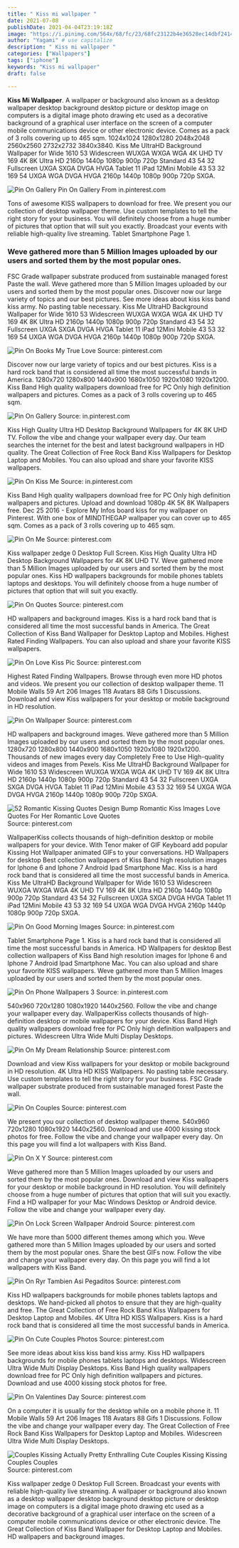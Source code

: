 ```yaml
---
title: " Kiss mi wallpaper "
date: 2021-07-08
publishDate: 2021-04-04T23:19:18Z
image: "https://i.pinimg.com/564x/68/fc/23/68fc23122b4e36528ec14dbf241487e6.jpg"
author: "Yagami" # use capitalize
description: " Kiss mi wallpaper "
categories: ["Wallpapers"]
tags: ["iphone"]
keywords: "Kiss mi wallpaper"
draft: false

---
```



**Kiss Mi Wallpaper**. A wallpaper or background also known as a desktop wallpaper desktop background desktop picture or desktop image on computers is a digital image photo drawing etc used as a decorative background of a graphical user interface on the screen of a computer mobile communications device or other electronic device. Comes as a pack of 3 rolls covering up to 465 sqm. 1024x1024 1280x1280 2048x2048 2560x2560 2732x2732 3840x3840. Kiss Me UltraHD Background Wallpaper for Wide 1610 53 Widescreen WUXGA WXGA WGA 4K UHD TV 169 4K 8K Ultra HD 2160p 1440p 1080p 900p 720p Standard 43 54 32 Fullscreen UXGA SXGA DVGA HVGA Tablet 11 iPad 12Mini Mobile 43 53 32 169 54 UXGA WGA DVGA HVGA 2160p 1440p 1080p 900p 720p SXGA.

![Pin On Gallery](https://i.pinimg.com/736x/19/fe/db/19fedbcc584d492bed49367b70cc1dbf.jpg "Pin On Gallery")
Pin On Gallery From in.pinterest.com


Tons of awesome KISS wallpapers to download for free. We present you our collection of desktop wallpaper theme. Use custom templates to tell the right story for your business. You will definitely choose from a huge number of pictures that option that will suit you exactly. Broadcast your events with reliable high-quality live streaming. Tablet Smartphone Page 1.

### Weve gathered more than 5 Million Images uploaded by our users and sorted them by the most popular ones.

FSC Grade wallpaper substrate produced from sustainable managed forest Paste the wall. Weve gathered more than 5 Million Images uploaded by our users and sorted them by the most popular ones. Discover now our large variety of topics and our best pictures. See more ideas about kiss kiss band kiss army. No pasting table necessary. Kiss Me UltraHD Background Wallpaper for Wide 1610 53 Widescreen WUXGA WXGA WGA 4K UHD TV 169 4K 8K Ultra HD 2160p 1440p 1080p 900p 720p Standard 43 54 32 Fullscreen UXGA SXGA DVGA HVGA Tablet 11 iPad 12Mini Mobile 43 53 32 169 54 UXGA WGA DVGA HVGA 2160p 1440p 1080p 900p 720p SXGA.


![Pin On Books My True Love](https://i.pinimg.com/originals/ba/52/b7/ba52b7e1d623fc05c2450053b983bd08.jpg "Pin On Books My True Love")
Source: pinterest.com

Discover now our large variety of topics and our best pictures. Kiss is a hard rock band that is considered all time the most successful bands in America. 1280x720 1280x800 1440x900 1680x1050 1920x1080 1920x1200. Kiss Band High quality wallpapers download free for PC Only high definition wallpapers and pictures. Comes as a pack of 3 rolls covering up to 465 sqm.

![Pin On Gallery](https://i.pinimg.com/736x/19/fe/db/19fedbcc584d492bed49367b70cc1dbf.jpg "Pin On Gallery")
Source: in.pinterest.com

Kiss High Quality Ultra HD Desktop Background Wallpapers for 4K 8K UHD TV. Follow the vibe and change your wallpaper every day. Our team searches the internet for the best and latest background wallpapers in HD quality. The Great Collection of Free Rock Band Kiss Wallpapers for Desktop Laptop and Mobiles. You can also upload and share your favorite KISS wallpapers.

![Pin On Kiss Me](https://i.pinimg.com/originals/1b/6d/50/1b6d501113abc84bbaa2ecb6fde5baa9.jpg "Pin On Kiss Me")
Source: in.pinterest.com

Kiss Band High quality wallpapers download free for PC Only high definition wallpapers and pictures. Upload and download 1080p 4K 5K 8K Wallpapers free. Dec 25 2016 - Explore My Infos board kiss for my wallpaper on Pinterest. With one box of MINDTHEGAP wallpaper you can cover up to 465 sqm. Comes as a pack of 3 rolls covering up to 465 sqm.

![Pin On Me](https://i.pinimg.com/originals/70/32/25/7032254cd5fca9836faa4690a3be3ca6.jpg "Pin On Me")
Source: pinterest.com

Kiss wallpaper zedge 0 Desktop Full Screen. Kiss High Quality Ultra HD Desktop Background Wallpapers for 4K 8K UHD TV. Weve gathered more than 5 Million Images uploaded by our users and sorted them by the most popular ones. Kiss HD wallpapers backgrounds for mobile phones tablets laptops and desktops. You will definitely choose from a huge number of pictures that option that will suit you exactly.

![Pin On Quotes](https://i.pinimg.com/originals/52/c3/a0/52c3a00de505fbe55a6b1837c54c4d0b.png "Pin On Quotes")
Source: pinterest.com

HD wallpapers and background images. Kiss is a hard rock band that is considered all time the most successful bands in America. The Great Collection of Kiss Band Wallpaper for Desktop Laptop and Mobiles. Highest Rated Finding Wallpapers. You can also upload and share your favorite KISS wallpapers.

![Pin On Love Kiss Pic](https://i.pinimg.com/originals/7b/5a/74/7b5a7447a91cd6694ca0a5f21c0057d3.jpg "Pin On Love Kiss Pic")
Source: pinterest.com

Highest Rated Finding Wallpapers. Browse through even more HD photos and videos. We present you our collection of desktop wallpaper theme. 11 Mobile Walls 59 Art 206 Images 118 Avatars 88 Gifs 1 Discussions. Download and view Kiss wallpapers for your desktop or mobile background in HD resolution.

![Pin On Wallpaper](https://i.pinimg.com/originals/02/cd/ef/02cdef6feee6b8de1c3beee30572c161.jpg "Pin On Wallpaper")
Source: pinterest.com

HD wallpapers and background images. Weve gathered more than 5 Million Images uploaded by our users and sorted them by the most popular ones. 1280x720 1280x800 1440x900 1680x1050 1920x1080 1920x1200. Thousands of new images every day Completely Free to Use High-quality videos and images from Pexels. Kiss Me UltraHD Background Wallpaper for Wide 1610 53 Widescreen WUXGA WXGA WGA 4K UHD TV 169 4K 8K Ultra HD 2160p 1440p 1080p 900p 720p Standard 43 54 32 Fullscreen UXGA SXGA DVGA HVGA Tablet 11 iPad 12Mini Mobile 43 53 32 169 54 UXGA WGA DVGA HVGA 2160p 1440p 1080p 900p 720p SXGA.

![52 Romantic Kissing Quotes Design Bump Romantic Kiss Images Love Quotes For Her Romantic Love Quotes](https://i.pinimg.com/originals/7d/ba/d7/7dbad73ca83243238f67555739a8e9dc.jpg "52 Romantic Kissing Quotes Design Bump Romantic Kiss Images Love Quotes For Her Romantic Love Quotes")
Source: pinterest.com

WallpaperKiss collects thousands of high-definition desktop or mobile wallpapers for your device. With Tenor maker of GIF Keyboard add popular Kissing Hot Wallpaper animated GIFs to your conversations. HD Wallpapers for desktop Best collection wallpapers of Kiss Band high resolution images for Iphone 6 and Iphone 7 Android Ipad Smartphone Mac. Kiss is a hard rock band that is considered all time the most successful bands in America. Kiss Me UltraHD Background Wallpaper for Wide 1610 53 Widescreen WUXGA WXGA WGA 4K UHD TV 169 4K 8K Ultra HD 2160p 1440p 1080p 900p 720p Standard 43 54 32 Fullscreen UXGA SXGA DVGA HVGA Tablet 11 iPad 12Mini Mobile 43 53 32 169 54 UXGA WGA DVGA HVGA 2160p 1440p 1080p 900p 720p SXGA.

![Pin On Good Morning Images](https://i.pinimg.com/474x/d7/87/ca/d787ca5d8f6a5a7d06011e4bfd3a2d31.jpg "Pin On Good Morning Images")
Source: in.pinterest.com

Tablet Smartphone Page 1. Kiss is a hard rock band that is considered all time the most successful bands in America. HD Wallpapers for desktop Best collection wallpapers of Kiss Band high resolution images for Iphone 6 and Iphone 7 Android Ipad Smartphone Mac. You can also upload and share your favorite KISS wallpapers. Weve gathered more than 5 Million Images uploaded by our users and sorted them by the most popular ones.

![Pin On Phone Wallpapers 3](https://i.pinimg.com/originals/38/f4/b7/38f4b702f726be8ede047baa27557146.jpg "Pin On Phone Wallpapers 3")
Source: in.pinterest.com

540x960 720x1280 1080x1920 1440x2560. Follow the vibe and change your wallpaper every day. WallpaperKiss collects thousands of high-definition desktop or mobile wallpapers for your device. Kiss Band High quality wallpapers download free for PC Only high definition wallpapers and pictures. Widescreen Ultra Wide Multi Display Desktops.

![Pin On My Dream Relationship](https://i.pinimg.com/originals/34/c6/ef/34c6ef286a10125c0226e0896d8541a0.jpg "Pin On My Dream Relationship")
Source: pinterest.com

Download and view Kiss wallpapers for your desktop or mobile background in HD resolution. 4K Ultra HD KISS Wallpapers. No pasting table necessary. Use custom templates to tell the right story for your business. FSC Grade wallpaper substrate produced from sustainable managed forest Paste the wall.

![Pin On Couples](https://i.pinimg.com/600x315/21/ef/19/21ef19a32d6f47d5a5ea668f6127ab11.jpg "Pin On Couples")
Source: pinterest.com

We present you our collection of desktop wallpaper theme. 540x960 720x1280 1080x1920 1440x2560. Download and use 4000 kissing stock photos for free. Follow the vibe and change your wallpaper every day. On this page you will find a lot wallpapers with Kiss Band.

![Pin On X Y](https://i.pinimg.com/originals/31/55/c1/3155c1683dc932364120e9f0afa99608.jpg "Pin On X Y")
Source: pinterest.com

Weve gathered more than 5 Million Images uploaded by our users and sorted them by the most popular ones. Download and view Kiss wallpapers for your desktop or mobile background in HD resolution. You will definitely choose from a huge number of pictures that option that will suit you exactly. Find a HD wallpaper for your Mac Windows Desktop or Android device. Follow the vibe and change your wallpaper every day.

![Pin On Lock Screen Wallpaper Android](https://i.pinimg.com/originals/b7/2c/58/b72c584d857084b4505f5d1b339d110b.jpg "Pin On Lock Screen Wallpaper Android")
Source: pinterest.com

We have more than 5000 different themes among which you. Weve gathered more than 5 Million Images uploaded by our users and sorted them by the most popular ones. Share the best GIFs now. Follow the vibe and change your wallpaper every day. On this page you will find a lot wallpapers with Kiss Band.

![Pin On Ryr Tambien Asi Pegaditos](https://i.pinimg.com/originals/f5/18/da/f518dad7b4afa935bd7d7ed069f592ae.gif "Pin On Ryr Tambien Asi Pegaditos")
Source: pinterest.com

Kiss HD wallpapers backgrounds for mobile phones tablets laptops and desktops. We hand-picked all photos to ensure that they are high-quality and free. The Great Collection of Free Rock Band Kiss Wallpapers for Desktop Laptop and Mobiles. 4K Ultra HD KISS Wallpapers. Kiss is a hard rock band that is considered all time the most successful bands in America.

![Pin On Cute Couples Photos](https://i.pinimg.com/736x/c4/a7/a3/c4a7a3b9acbcc720ad406aa592cba2dd.jpg "Pin On Cute Couples Photos")
Source: pinterest.com

See more ideas about kiss kiss band kiss army. Kiss HD wallpapers backgrounds for mobile phones tablets laptops and desktops. Widescreen Ultra Wide Multi Display Desktops. Kiss Band High quality wallpapers download free for PC Only high definition wallpapers and pictures. Download and use 4000 kissing stock photos for free.

![Pin On Valentines Day](https://i.pinimg.com/474x/8b/48/83/8b4883b554e0dca5b2fdcc2c67a49d3c.jpg "Pin On Valentines Day")
Source: pinterest.com

On a computer it is usually for the desktop while on a mobile phone it. 11 Mobile Walls 59 Art 206 Images 118 Avatars 88 Gifs 1 Discussions. Follow the vibe and change your wallpaper every day. The Great Collection of Free Rock Band Kiss Wallpapers for Desktop Laptop and Mobiles. Widescreen Ultra Wide Multi Display Desktops.

![Couples Kissing Actually Pretty Enthralling Cute Couples Kissing Kissing Couples Couples](https://i.pinimg.com/564x/68/fc/23/68fc23122b4e36528ec14dbf241487e6.jpg "Couples Kissing Actually Pretty Enthralling Cute Couples Kissing Kissing Couples Couples")
Source: pinterest.com

Kiss wallpaper zedge 0 Desktop Full Screen. Broadcast your events with reliable high-quality live streaming. A wallpaper or background also known as a desktop wallpaper desktop background desktop picture or desktop image on computers is a digital image photo drawing etc used as a decorative background of a graphical user interface on the screen of a computer mobile communications device or other electronic device. The Great Collection of Kiss Band Wallpaper for Desktop Laptop and Mobiles. HD wallpapers and background images.

